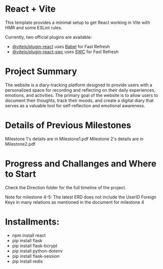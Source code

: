 # React + Vite

This template provides a minimal setup to get React working in Vite with HMR and some ESLint rules.

Currently, two official plugins are available:

- [@vitejs/plugin-react](https://github.com/vitejs/vite-plugin-react/blob/main/packages/plugin-react/README.md) uses [Babel](https://babeljs.io/) for Fast Refresh
- [@vitejs/plugin-react-swc](https://github.com/vitejs/vite-plugin-react-swc) uses [SWC](https://swc.rs/) for Fast Refresh

# Project Summary
The website is a diary-tracking platform designed to provide users with a personalized space for
recording and reflecting on their daily experiences, emotions, and activities. The primary goal of
the website is to allow users to document their thoughts, track their moods, and create a digital
diary that serves as a valuable tool for self-reflection and emotional awareness.

# Details of Previous Milestones
Milestone 1's details are in Milestone1.pdf
Milestone 2's details are in Milestone2.pdf

# Progress and Challanges and Where to Start
Check the Direction folder for the full timeline of the project.

Note for milestone 4-5: The latest ERD does not include the UserID Foreign Keys in many relations as mentioned in the document for milestone 4 

# Installments:
- npm install react
- pip install flask
- pip install flask-bcrypt
- pip install python-dotenv
- pip install flask-session 
- pip install redis
